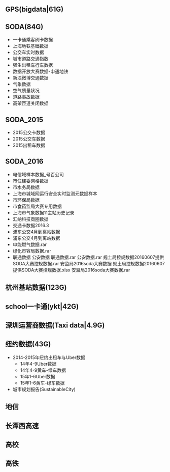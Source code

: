 ## GPS(bigdata|61G)

## SODA(84G)

* 一卡通乘客刷卡数据
* 上海地铁基础数据
* 公交车实时数据
* 城市道路交通指数
* 强生出租车行车数据
* 数据开放大赛数据-申通地铁
* 新浪微博交通数据
* 气象数据
* 空气质量状况
* 道路事故数据
* 高架匝道关闭数据

## SODA_2015

* 2015公交卡数据
* 2015公交车数据
* 2015出租车数据

## SODA_2016

* 电信域样本数据_号百公司
* 市住建委网格数据
* 市水务局数据
* 上海市城域网运行安全实时监测元数据样本
* 市环保局数据
* 市食药监局大赛专用数据
* 上海市气象数据11主站历史记录
* 汇纳科技商圈数据
* 交通卡数据2016.3
* 浦东公交4月到离站数据
* 浦东公交4月到离站数据
* 申能燃气数据.rar
* 绿化市容局数据.rar
* 联通数据
公安数据                                     联通数据.rar
公安数据.rar                                 规土局控规数据20160607提供SODA大赛控规数据.rar
安监局2016soda大赛数据                       规土局控规数据20160607提供SODA大赛控规数据.xlsx
安监局2016soda大赛数据.rar

## 杭州基站数据(123G)

## school一卡通(ykt|42G)

## 深圳运营商数据(Taxi data|4.9G)

## 纽约数据(43G)

* 2014-2015年纽约出租车与Uber数据
  * 14年4-9Uber数据
  * 14年4-9黄车-绿车数据
  * 15年1-6Uber数据
  * 15年1-6黄车-绿车数据
* 城市规划报告(SustainableCity)

## 地信

## 长潭西高速

## 高校

## 高铁
